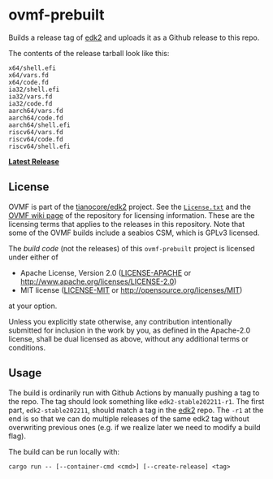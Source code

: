 # ovmf-prebuilt

Builds a release tag of [edk2] and uploads it as a Github release to this repo.

The contents of the release tarball look like this:
```
x64/shell.efi
x64/vars.fd
x64/code.fd
ia32/shell.efi
ia32/vars.fd
ia32/code.fd
aarch64/vars.fd
aarch64/code.fd
aarch64/shell.efi
riscv64/vars.fd
riscv64/code.fd
riscv64/shell.efi
```

[**Latest Release**](https://github.com/rust-osdev/ovmf-prebuilt/releases/latest)

## License

OVMF is part of the [tianocore/edk2](https://github.com/tianocore/edk2) project. See the [`License.txt`](https://github.com/tianocore/edk2/blob/master/License.txt) and the [OVMF wiki page](https://github.com/tianocore/tianocore.github.io/wiki/OVMF) of the repository for licensing information. These are the licensing terms that applies to the releases in this repository. Note that some of the OVMF builds include a seabios CSM, which is GPLv3 licensed.

The _build code_ (not the releases) of this `ovmf-prebuilt` project is licensed under either of

- Apache License, Version 2.0 ([LICENSE-APACHE](LICENSE-APACHE) or
  http://www.apache.org/licenses/LICENSE-2.0)
- MIT license ([LICENSE-MIT](LICENSE-MIT) or http://opensource.org/licenses/MIT)

at your option.

Unless you explicitly state otherwise, any contribution intentionally submitted for inclusion in the work by you, as defined in the Apache-2.0 license, shall be dual licensed as above, without any additional terms or conditions.

## Usage

The build is ordinarily run with Github Actions by manually pushing a tag to the repo. The tag should look something like `edk2-stable202211-r1`. The first part, `edk2-stable202211`, should match a tag in the [edk2] repo. The `-r1` at the end is so that we can do multiple releases of the same edk2 tag without overwriting previous ones (e.g. if we realize later we need to modify a build flag).

The build can be run locally with:

```
cargo run -- [--container-cmd <cmd>] [--create-release] <tag>
```

[edk2]: https://github.com/tianocore/edk2
